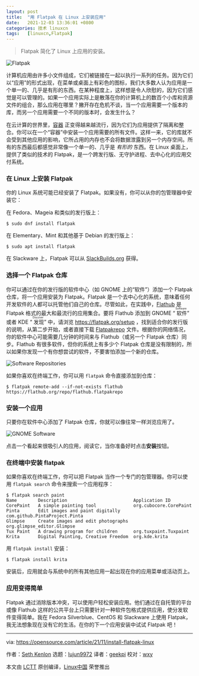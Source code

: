 ```yaml
---
layout: post
title:	"用 Flatpak 在 Linux 上安装应用"
date:	2021-12-03 13:36:01 +0800 
categories:	技术 linuxcn 
tags:	[linuxcn,Flatpak]
---
```




> 
> Flatpak 简化了 Linux 上应用的安装。
> 
> 
> 


![](/Asserts/Images//attachment/album/202112/03/133555dxzijlzjp0ibglk0.jpg "Flatpak")


计算机应用由许多小文件组成，它们被链接在一起以执行一系列的任务。因为它们以“应用”的形式出现，在菜单或桌面上有彩色的图标，我们大多数人认为应用是一个单一的、几乎是有形的东西。在某种程度上，这样想是令人欣慰的，因为它们感觉是可以管理的。如果一个应用实际上是散落在你的计算机上的数百个小库和资源文件的组合，那么应用在哪里？撇开存在危机不谈，当一个应用需要一个版本的库，而另一个应用需要一个不同的版本时，会发生什么？


在云计算的世界里，[容器](https://opensource.com/article/21/7/linux-podman) 正变得越来越流行，因为它们为应用提供了隔离和整合。你可以在一个“容器”中安装一个应用需要的所有文件。这样一来，它的库就不会受到其他应用的影响，它所占用的内存也不会将数据泄露到另一个内存空间。所有的东西最后都感觉非常像一个单一的、几乎是 *有形的* 东西。在 Linux 桌面上，提供了类似的技术的 Flatpak，是一个跨发行版、无守护进程、去中心化的应用交付系统。


### 在 Linux 上安装 Flatpak


你的 Linux 系统可能已经安装了 Flatpak。如果没有，你可以从你的包管理器中安装它：


在 Fedora、Mageia 和类似的发行版上：



```
$ sudo dnf install flatpak

```

在 Elementary、Mint 和其他基于 Debian 的发行版上：



```
$ sudo apt install flatpak

```

在 Slackware 上，Flatpak 可以从 [SlackBuilds.org](http://slackbuilds.org) 获得。


### 选择一个 Flatpak 仓库


你可以通过在你的发行版的软件中心（如 GNOME 上的“软件”）添加一个 Flatpak 仓库，将一个应用安装为 Flatpak。Flatpak 是一个去中心化的系统，意味着任何开发软件的人都可以托管他们自己的仓库。尽管如此，在实践中，[Flathub](http://flathub.org) 是 Flatpak 格式的最大和最流行的应用集合。要将 Flathub 添加到 GNOME “<ruby> 软件 <rt>  Software </rt></ruby>” 或者 KDE “<ruby> 发现 <rt>  Discover </rt></ruby>” 中，请浏览 <https://flatpak.org/setup> ，找到适合你的发行版的说明，从第二步开始，或者直接下载 [Flatpakrepo](https://flathub.org/repo/flathub.flatpakrepo) 文件。根据你的网络情况，你的软件中心可能需要几分钟的时间来与 Flathub（或另一个 Flatpak 仓库）同步。Flathub 有很多软件，但你的系统上有多少个 Flatpak 仓库是没有限制的，所以如果你发现一个有你想尝试的软件，不要害怕添加一个新的仓库。


![Software Repositories](/Asserts/Images//attachment/album/202112/03/133602cdu2u90t0pbd2z9k.jpg "Software Repositories")


如果你喜欢在终端工作，你可以用 `flatpak` 命令直接添加到仓库：



```
$ flatpak remote-add --if-not-exists flathub https://flathub.org/repo/flathub.flatpakrepo

```

### 安装一个应用


只要你在软件中心添加了 Flatpak 仓库，你就可以像往常一样浏览应用了。


![GNOME Software](/Asserts/Images//attachment/album/202112/03/133603fkh6o67i2rpokwh2.jpg "GNOME Software")


点击一个看起来很吸引人的应用，阅读它，当你准备好时点击**安装**按钮。


### 在终端中安装 flatpak


如果你喜欢在终端工作，你可以把 Flatpak 当作一个专门的包管理器。你可以使用 `flatpak search` 命令来搜索一个应用程序：



```
$ flatpak search paint
Name        Description                         Application ID
CorePaint   A simple painting tool              org.cubocore.CorePaint
Pinta       Edit images and paint digitally     com.github.PintaProject.Pinta
Glimpse     Create images and edit photographs  org.glimpse_editor.Glimpse
Tux Paint   A drawing program for children      org.tuxpaint.Tuxpaint
Krita       Digital Painting, Creative Freedom  org.kde.krita

```

用 `flatpak install` 安装：



```
$ flatpak install krita

```

安装后，应用就会与系统中的所有其他应用一起出现在你的应用菜单或活动页上。


### 应用变得简单


Flatpak 通过消除版本冲突，可以使用户轻松安装应用。他们通过在自托管的平台或像 Flathub 这样的公共平台上只需要针对一种软件包格式提供应用，使分发软件变得简单。我在 Fedora Silverblue、CentOS 和 Slackware 上使用 Flatpak，我无法想象现在没有它的生活。在你的下一个应用安装中试试 Flatpak 吧！




---


via: <https://opensource.com/article/21/11/install-flatpak-linux>


作者：[Seth Kenlon](https://opensource.com/users/seth) 选题：[lujun9972](https://github.com/lujun9972) 译者：[geekpi](https://github.com/geekpi) 校对：[wxy](https://github.com/wxy)


本文由 [LCTT](https://github.com/LCTT/TranslateProject) 原创编译，[Linux中国](https://linux.cn/) 荣誉推出

